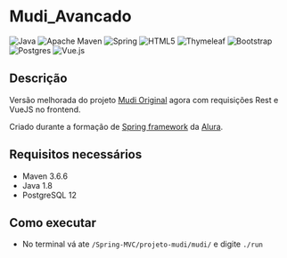 # Mudi_Avancado
![Java](https://img.shields.io/badge/java-%23ED8B00.svg?style=for-the-badge&logo=java&logoColor=white)
![Apache Maven](https://img.shields.io/badge/Apache%20Maven-C71A36?style=for-the-badge&logo=Apache%20Maven&logoColor=white)
![Spring](https://img.shields.io/badge/spring-%236DB33F.svg?style=for-the-badge&logo=spring&logoColor=white)
![HTML5](https://img.shields.io/badge/html5-%23E34F26.svg?style=for-the-badge&logo=html5&logoColor=white)
![Thymeleaf](https://img.shields.io/badge/Thymeleaf-%23005C0F.svg?style=for-the-badge&logo=Thymeleaf&logoColor=white)
![Bootstrap](https://img.shields.io/badge/bootstrap-%23563D7C.svg?style=for-the-badge&logo=bootstrap&logoColor=white)
![Postgres](https://img.shields.io/badge/postgres-%23316192.svg?style=for-the-badge&logo=postgresql&logoColor=white)
![Vue.js](https://img.shields.io/badge/vuejs-%2335495e.svg?style=for-the-badge&logo=vuedotjs&logoColor=%234FC08D)

## Descrição 
Versão melhorada do projeto [Mudi Original](https://github.com/PedroVCorsino/Mudi_Original "Go to Mudi_Original Repository") agora com requisições Rest e VueJS no frontend.

Criado durante a formação de [Spring framework](https://github.com/PedroVCorsino/Alura-Spring-Framework "Go to Alura-Spring-Framework Repository") da [Alura](https://www.alura.com.br/ "Go to Alura").

## Requisitos necessários
- Maven 3.6.6 
- Java 1.8
- PostgreSQL 12

## Como executar
- No terminal vá ate ```/Spring-MVC/projeto-mudi/mudi/``` e digite ```./run```  
